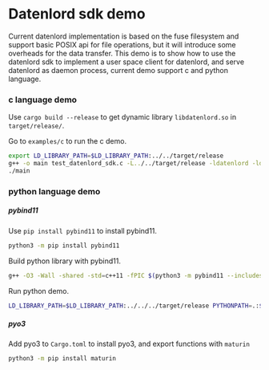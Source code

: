 # Datenlord sdk demo

Current datenlord implementation is based on the fuse filesystem and support basic POSIX api for file operations, but it will introduce some overheads for the data transfer.
This demo is to show how to use the datenlord sdk to implement a user space client for datenlord, and serve datenlord as daemon process, current demo support c and python language.

### c language demo

Use `cargo build --release` to get dynamic library `libdatenlord.so` in `target/release/`.

Go to `examples/c` to run the c demo.
```bash
export LD_LIBRARY_PATH=$LD_LIBRARY_PATH:../../target/release
g++ -o main test_datenlord_sdk.c -L../../target/release -ldatenlord -ldl
./main
```

### python language demo

##### pybind11

Use `pip install pybind11` to install pybind11.

```bash
python3 -m pip install pybind11
```

Build python library with pybind11.
```bash
g++ -O3 -Wall -shared -std=c++11 -fPIC $(python3 -m pybind11 --includes) bindings.cpp -o datenlord$(python3-config --extension-suffix) -L../../../target/release -ldatenlord -ldl
```

Run python demo.
```bash
LD_LIBRARY_PATH=$LD_LIBRARY_PATH:../../../target/release PYTHONPATH=.:$PYTHONPATH python3 test_datenlord_sdk.py
```

##### pyo3

Add pyo3 to `Cargo.toml` to install pyo3, and export functions with `maturin`

```bash
python3 -m pip install maturin
```

